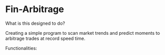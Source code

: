# Fin-Arbitrage

What is this designed to do?

Creating a simple program to scan market trends and predict moments to arbitrage trades at record speed time.

Functionalities:

